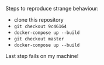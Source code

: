 Steps to reproduce strange behaviour:

- clone  this repository
- `git checkout 9c46164`
- `docker-compose up --build`
- `git checkout master`
- `docker-compose up --build`

Last step fails on my machine!
